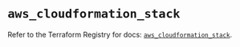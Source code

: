 # `aws_cloudformation_stack`

Refer to the Terraform Registry for docs: [`aws_cloudformation_stack`](https://registry.terraform.io/providers/hashicorp/aws/3.76.1/docs/resources/cloudformation_stack).
